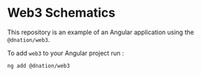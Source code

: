 # Web3 Schematics

This repository is an example of an Angular application using the `@dnation/web3`.

To add `web3` to your Angular project run : 

```bash
ng add @dnation/web3
```
